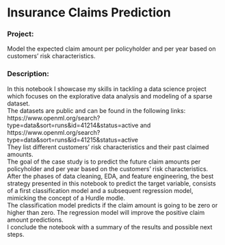 # Insurance Claims Prediction

### Project: 
Model the expected claim amount per policyholder and per year based on customers’ risk characteristics.

### Description: 
<p>
In this notebook I showcase my skills in tackling a data science project which focuses on the explorative data analysis and modeling of a sparse dataset.<br>
The datasets are public and can be found in the following links: https://www.openml.org/search?type=data&sort=runs&id=41214&status=active and https://www.openml.org/search?type=data&sort=runs&id=41215&status=active <br>
They list different customers’ risk characteristics and their past claimed amounts.<br>
The goal of the case study is to predict the future claim amounts per policyholder and per year based on the customers’ risk characteristics.<br>
After the phases of data cleaning, EDA, and feature engineering, the best strategy presented in this notebook to predict the target variable, consists of a first classification model and a subsequent regression model, mimicking the concept of a Hurdle modle. <br>
The classification model predicts if the claim amount is going to be zero or higher than zero. The regression model will improve the positive claim amount predictions.<br>
I conclude the notebook with a summary of the results and possible next steps.<br>
<p>

